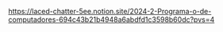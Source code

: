 https://laced-chatter-5ee.notion.site/2024-2-Programa-o-de-computadores-694c43b21b4948a6abdfd1c3598b60dc?pvs=4

